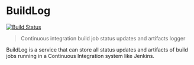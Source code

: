 # BuildLog

[![Build Status](https://travis-ci.org/fajran/buildlog.svg?branch=master)](https://travis-ci.org/fajran/buildlog)

> Continuous integration build job status updates and artifacts logger

BuildLog is a service that can store all status updates and artifacts of build
jobs running in a Continuous Integration system like Jenkins.

